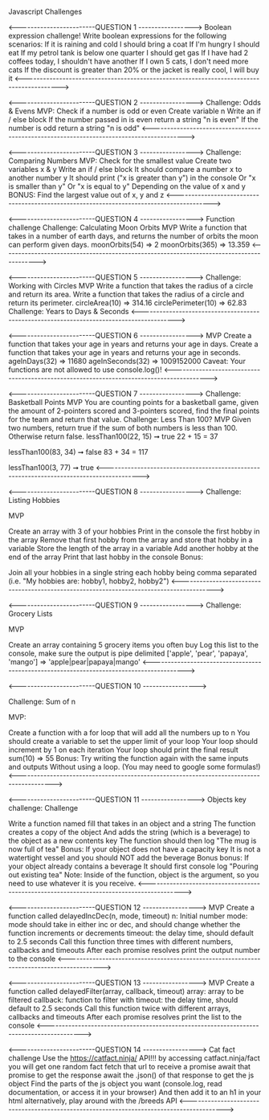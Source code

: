 Javascript Challenges

<------------------------QUESTION 1 ----------------->
Boolean expression challenge!
Write boolean expressions for the following scenarios:
If it is raining and cold I should bring a coat
If I'm hungry I should eat
If my petrol tank is below one quarter I should get gas
If I have had 2 coffees today, I shouldn't have another
If I own 5 cats, I don't need more cats
If the discount is greater than 20% or the jacket is really cool, I will buy it
<----------------------------------------------------------------------------------------->


<------------------------QUESTION 2 ----------------->
Challenge: Odds & Evens
MVP:
Check if a number is odd or even
Create variable n
Write an if / else block
If the number passed in is even return a string "n is even"
If the number is odd return a string "n is odd"
<----------------------------------------------------------------------------------------->

<------------------------QUESTION 3 ----------------->
Challenge: Comparing Numbers
MVP:
Check for the smallest value
Create two variables x & y
Write an if / else block
It should compare a number x to another number y
It should print ("x is greater than y") in the console
Or "x is smaller than y"
Or "x is equal to y"
Depending on the value of x and y
BONUS: Find the largest value out of x, y and z
<----------------------------------------------------------------------------------------->

<------------------------QUESTION 4 ----------------->
Function challenge
Challenge: Calculating Moon Orbits
MVP
Write a function that takes in a number of earth days, and returns the number of orbits the moon can perform given days.
moonOrbits(54) => 2
moonOrbits(365) => 13.359
<----------------------------------------------------------------------------------------->


<------------------------QUESTION 5 ----------------->
Challenge: Working with Circles
MVP
Write a function that takes the radius of a circle and return its area.
Write a function that takes the radius of a circle and return its perimeter.
circleArea(10) => 314.16
circlePerimeter(10) => 62.83
Challenge: Years to Days & Seconds
<----------------------------------------------------------------------------------------->


<------------------------QUESTION 6 ----------------->
MVP
Create a function that takes your age in years and returns your age in days.
Create a function that takes your age in years and returns your age in seconds.
ageInDays(32) => 11680
ageInSeconds(32) => 1009152000
Caveat: Your functions are not allowed to use console.log()!
<----------------------------------------------------------------------------------------->


<------------------------QUESTION 7 ----------------->
Challenge: Basketball Points
MVP
You are counting points for a basketball game, given the amount of 2-pointers scored and 3-pointers scored, find the final points for the team and return that value.
Challenge: Less Than 100?
MVP
Given two numbers, return true if the sum of both numbers is less than 100. Otherwise return false.
lessThan100(22, 15) ➞ true
22 + 15 = 37

lessThan100(83, 34) ➞ false
83 + 34 = 117

lessThan100(3, 77) ➞ true
<----------------------------------------------------------------------------------------->

<------------------------QUESTION 8 ----------------->
Challenge: Listing Hobbies

MVP

Create an array with 3 of your hobbies
Print in the console the first hobby in the array
Remove that first hobby from the array and store that hobby in a variable
Store the length of the array in a variable
Add another hobby at the end of the array
Print that last hobby in the console
Bonus:

Join all your hobbies in a single string each hobby being comma separated (i.e. "My hobbies are: hobby1, hobby2, hobby2")
<----------------------------------------------------------------------------------------->

<------------------------QUESTION 9 ----------------->
Challenge: Grocery Lists

MVP

Create an array containing 5 grocery items you often buy
Log this list to the console, make sure the output is pipe delimited
['apple', 'pear', 'papaya', 'mango'] => 'apple|pear|papaya|mango'
<----------------------------------------------------------------------------------------->

<------------------------QUESTION 10 ----------------->

Challenge: Sum of n

MVP:

Create a function with a for loop that will add all the numbers up to n
You should create a variable to set the upper limit of your loop
Your loop should increment by 1 on each iteration
Your loop should print the final result
sum(10) => 55
Bonus:
Try writing the function again with the same inputs and outputs Without using a loop. (You may need to google some formulas!)
<----------------------------------------------------------------------------------------->


<------------------------QUESTION 11 ----------------->
Objects key challenge:
Challenge

Write a function named fill that takes in an object and a string
The function creates a copy of the object
And adds the string (which is a beverage) to the object as a new contents key
The function should then log "The mug is now full of tea"
Bonus: If your object does not have a capacity key
It is not a watertight vessel and you should NOT add the beverage
 Bonus bonus: If your object already contains a beverage
It should first console log "Pouring out existing tea"
Note: Inside of the function, object is the argument, so you need to use whatever it is you receive.
<----------------------------------------------------------------------------------------->


<------------------------QUESTION 12 ----------------->
MVP
Create a function called delayedIncDec(n, mode, timeout)
n: Initial number
mode: mode should take in either inc or dec, and should change whether the function increments or decrements
timeout: the delay time, should default to 2.5 seconds
Call this function three times with different numbers, callbacks and timeouts
After each promise resolves print the output number to the console
<----------------------------------------------------------------------------------------->


<------------------------QUESTION 13 ----------------->
MVP
Create a function called delayedFilter(array, callback, timeout)
array: array to be filtered
callback: function to filter with
timeout: the delay time, should default to 2.5 seconds
Call this function twice with different arrays, callbacks and timeouts
After each promise resolves print the list to the console
<----------------------------------------------------------------------------------------->

<------------------------QUESTION 14 ----------------->
Cat fact challenge
Use the https://catfact.ninja/ API!!!
by accessing catfact.ninja/fact you will get one random fact
fetch that url to receive a promise
await that promise to get the response
await the .json() of that response to get the js object
Find the parts of the js object you want (console.log, read documentation, or access it in your browser)
And then add it to an h1 in your html
alternatively, play around with the /breeds API
<----------------------------------------------------------------------------------------->